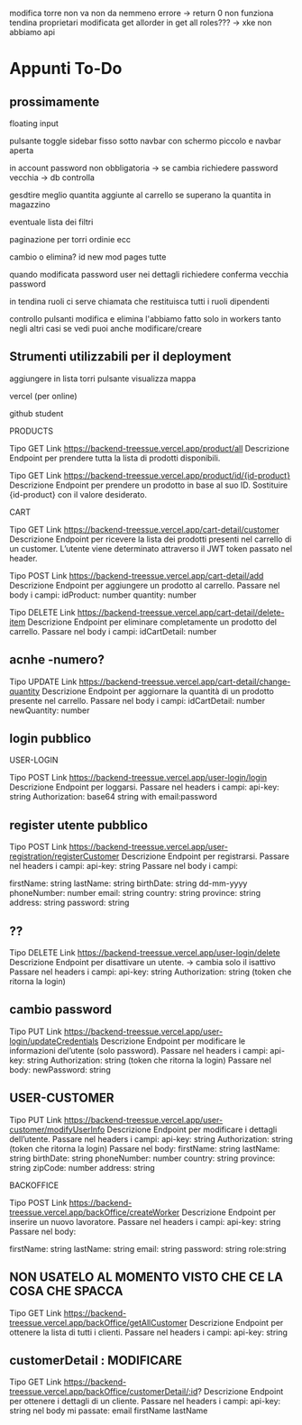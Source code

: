 modifica torre non va non da nemmeno errore -> return 0
non funziona tendina proprietari
modificata get allorder in get all roles???     -> xke non abbiamo api

# Appunti To-Do

## prossimamente

floating input

pulsante toggle sidebar fisso sotto navbar  con schermo piccolo e navbar aperta

in account password non obbligatoria -> se cambia richiedere password vecchia -> db controlla

gesdtire meglio quantita aggiunte al carrello se superano la quantita in magazzino

eventuale lista dei filtri

paginazione per torri ordinie ecc

cambio o elimina? id new mod pages tutte

quando modificata password user nei dettagli richiedere conferma vecchia password

in tendina ruoli ci serve chiamata che restituisca tutti i ruoli dipendenti

controllo pulsanti modifica e elimina l'abbiamo fatto solo in workers tanto negli altri casi se vedi puoi anche modificare/creare

## Strumenti utilizzabili per il deployment

aggiungere in lista torri pulsante visualizza mappa

vercel (per online)

github student

PRODUCTS

Tipo    GET
Link
<https://backend-treessue.vercel.app/product/all>
Descrizione
Endpoint per prendere tutta la lista di prodotti disponibili.

Tipo    GET
Link
<https://backend-treessue.vercel.app/product/id/{id-product}>
Descrizione
Endpoint per prendere un prodotto in base al suo ID. Sostituire {id-product} con il valore desiderato.

CART

Tipo    GET
Link
<https://backend-treessue.vercel.app/cart-detail/customer>
Descrizione
Endpoint per ricevere la lista dei prodotti presenti nel carrello di un customer. L’utente viene determinato attraverso il JWT token passato nel header.

Tipo    POST
Link
<https://backend-treessue.vercel.app/cart-detail/add>
Descrizione
Endpoint per aggiungere un prodotto al carrello. Passare nel body i campi:
idProduct: number
quantity: number

Tipo    DELETE
Link
<https://backend-treessue.vercel.app/cart-detail/delete-item>
Descrizione
Endpoint per eliminare completamente un prodotto del carrello. Passare nel body i campi:
idCartDetail: number

## acnhe -numero?

Tipo    UPDATE
Link
<https://backend-treessue.vercel.app/cart-detail/change-quantity>
Descrizione
Endpoint per aggiornare la quantità di un prodotto presente nel carrello. Passare nel body i campi:
idCartDetail: number
newQuantity: number

## login pubblico

USER-LOGIN

Tipo    POST
Link
<https://backend-treessue.vercel.app/user-login/login>
Descrizione
Endpoint per  loggarsi. Passare nel headers i campi:
api-key: string
Authorization: base64 string with email:password

## register utente pubblico

Tipo    POST
Link
<https://backend-treessue.vercel.app/user-registration/registerCustomer>
Descrizione
Endpoint per registrarsi.
Passare nel headers i campi:
api-key: string
Passare nel body i campi:

firstName: string
lastName: string
birthDate: string dd-mm-yyyy
phoneNumber: number
email: string
country: string
province: string
address: string
password: string

## ??

Tipo    DELETE
Link
<https://backend-treessue.vercel.app/user-login/delete>
Descrizione
Endpoint per disattivare un utente. -> cambia solo il isattivo
Passare nel headers i campi:
api-key: string
Authorization: string (token che ritorna la login)

## cambio password

Tipo    PUT
Link
<https://backend-treessue.vercel.app/user-login/updateCredentials>
Descrizione
Endpoint per modificare le informazioni del’utente (solo password).
Passare nel headers i campi:
api-key: string
Authorization: string (token che ritorna la login)
Passare nel body:
newPassword: string

## USER-CUSTOMER

Tipo    PUT
Link
<https://backend-treessue.vercel.app/user-customer/modifyUserInfo>
Descrizione
Endpoint per modificare i dettagli dell’utente.
Passare nel headers i campi:
api-key: string
Authorization: string (token che ritorna la login)
Passare nel body:
firstName: string
lastName: string
birthDate: string
phoneNumber: number
country: string
province: string
zipCode: number
address: string

BACKOFFICE

Tipo    POST
Link
<https://backend-treessue.vercel.app/backOffice/createWorker>
Descrizione
Endpoint per inserire un nuovo lavoratore.
Passare nel headers i campi:
api-key: string
Passare nel body:

firstName: string
lastName: string
email: string
password: string
role:string

## NON USATELO AL MOMENTO VISTO CHE CE LA COSA CHE SPACCA

Tipo    GET
Link
<https://backend-treessue.vercel.app/backOffice/getAllCustomer>
Descrizione
Endpoint per ottenere la lista di tutti i clienti.
Passare nel headers i campi:
api-key: string

## customerDetail : MODIFICARE

Tipo    GET
Link
<https://backend-treessue.vercel.app/backOffice/customerDetail/:id>?
Descrizione
Endpoint per ottenere i dettagli di un cliente.
Passare nel headers i campi:
api-key: string
nel body mi passate:
email
firstName
lastName
